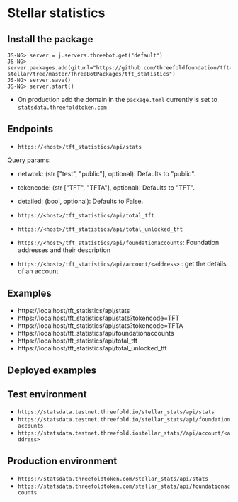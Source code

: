 # Stellar statistics

## Install the package

```python3
JS-NG> server = j.servers.threebot.get("default")
JS-NG> server.packages.add(giturl="https://github.com/threefoldfoundation/tft-stellar/tree/master/ThreeBotPackages/tft_statistics")
JS-NG> server.save()
JS-NG> server.start()
```

- On production add the domain in the `package.toml` currently is set to `statsdata.threefoldtoken.com`

## Endpoints

- `https://<host>/tft_statistics/api/stats`

 Query params:

  - network: (str ["test", "public"], optional): Defaults to "public".
  - tokencode: (str ["TFT", "TFTA"], optional): Defaults to "TFT".
  - detailed: (bool, optional): Defaults to False.

- `https://<host>/tft_statistics/api/total_tft`
- `https://<host>/tft_statistics/api/total_unlocked_tft`
- `https://<host>/tft_statistics/api/foundationaccounts`: Foundation addresses and their description
- `https://<host>/tft_statistics/api/account/<address>` : get the details of an account

## Examples

- https://localhost/tft_statistics/api/stats
- https://localhost/tft_statistics/api/stats?tokencode=TFT
- https://localhost/tft_statistics/api/stats?tokencode=TFTA
- https://localhost/tft_statistics/api/foundationaccounts
- https://localhost/tft_statistics/api/total_tft
- https://localhost/tft_statistics/api/total_unlocked_tft

## Deployed examples

## Test environment

- `https://statsdata.testnet.threefold.io/stellar_stats/api/stats`
- `https://statsdata.testnet.threefold.io/stellar_stats/api/foundationaccounts`
- `https://statsdata.testnet.threefold.iostellar_stats//api/account/<address>`

## Production environment

- `https://statsdata.threefoldtoken.com/stellar_stats/api/stats`
- `https://statsdata.threefoldtoken.com/stellar_stats/api/foundationaccounts`
